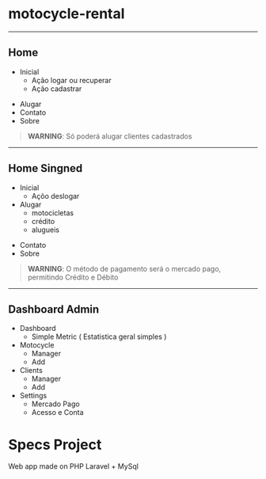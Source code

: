 # motocycle-rental

---

## Home

+ Inicial
    - Ação logar ou recuperar
    - Ação cadastrar
- Alugar
- Contato
- Sobre

> **WARNING**: Só poderá alugar clientes cadastrados

---

## Home Singned
+ Inicial
    - Açõo deslogar
+ Alugar
    - motocicletas
    - crédito
    - alugueis
- Contato
- Sobre

> **WARNING**: O método de pagamento será o mercado pago, permitindo Crédito e Débito

---


## Dashboard Admin
+ Dashboard
    - Simple Metric ( Estatistica geral simples )
+ Motocycle
    - Manager
    - Add
+ Clients
    - Manager
    - Add
+ Settings
    - Mercado Pago
    - Acesso e Conta


# Specs Project

Web app made on PHP
Laravel + MySql
